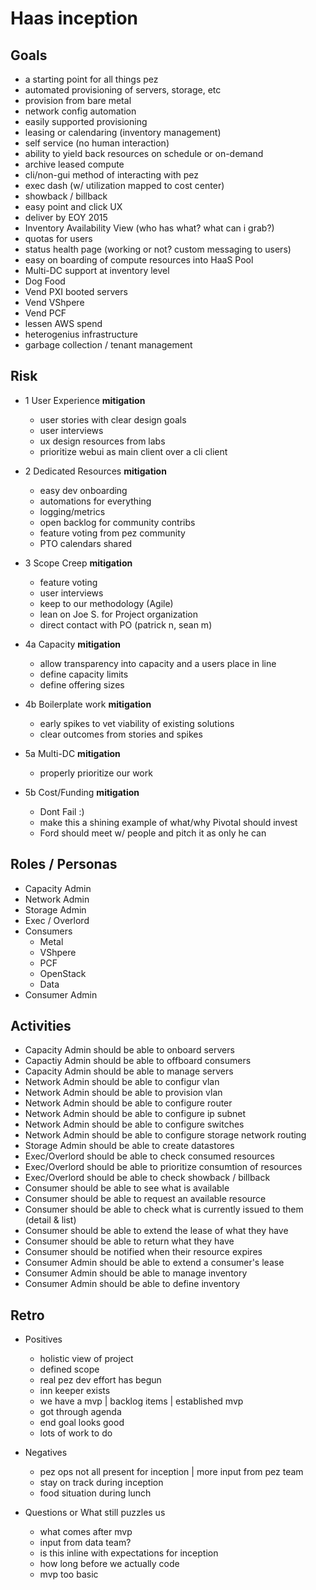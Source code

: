 # Haas inception

## Goals
- a starting point for all things pez
- automated provisioning of servers, storage, etc
- provision from bare metal
- network config automation
- easily supported provisioning
- leasing or calendaring (inventory management)
- self service (no human interaction)
- ability to yield back resources on schedule or on-demand
- archive leased compute
- cli/non-gui method of interacting with pez
- exec dash (w/ utilization mapped to cost center)
- showback / billback
- easy point and click UX
- deliver by EOY 2015
- Inventory Availability View (who has what? what can i grab?)
- quotas for users
- status health page (working or not? custom messaging to users)
- easy on boarding of compute resources into HaaS Pool
- Multi-DC support at inventory level
- Dog Food
- Vend PXI booted servers
- Vend VShpere
- Vend PCF
- lessen AWS spend
- heterogenius infrastructure
- garbage collection / tenant management

## Risk
- 1 User Experience
  __mitigation__
    - user stories with clear design goals
    - user interviews
    - ux design resources from labs
    - prioritize webui as main client over a cli client

- 2 Dedicated Resources
  __mitigation__
    - easy dev onboarding
    - automations for everything
    - logging/metrics
    - open backlog for community contribs
    - feature voting from pez community
    - PTO calendars shared

- 3 Scope Creep
  __mitigation__
    - feature voting
    - user interviews
    - keep to our methodology (Agile)
    - lean on Joe S. for Project organization
    - direct contact with PO (patrick n, sean m)

- 4a Capacity
  __mitigation__
    - allow transparency into capacity and a users place in line
    - define capacity limits
    - define offering sizes

- 4b Boilerplate work
  __mitigation__
    - early spikes to vet viability of existing solutions 
    - clear outcomes from stories and spikes

- 5a Multi-DC
  __mitigation__
    - properly prioritize our work

- 5b Cost/Funding
  __mitigation__
    - Dont Fail :)
    - make this a shining example of what/why Pivotal should invest
    - Ford should meet w/ people and pitch it as only he can

## Roles / Personas
- Capacity Admin
- Network Admin
- Storage Admin
- Exec / Overlord
- Consumers
  - Metal
  - VShpere
  - PCF
  - OpenStack
  - Data
- Consumer Admin

## Activities
- Capacity Admin should be able to onboard servers
- Capactiy Admin should be able to offboard consumers
- Capacity Admin should be able to manage servers
- Network Admin should be able to configur vlan
- Network Admin should be able to provision vlan
- Network Admin should be able to configure router
- Network Admin should be able to configure ip subnet
- Network Admin should be able to configure switches
- Network Admin should be able to configure storage network routing
- Storage Admin should be able to create datastores
- Exec/Overlord should be able to check consumed resources
- Exec/Overlord should be able to prioritize consumtion of resources
- Exec/Overlord should be able to check showback / billback
- Consumer should be able to see what is available
- Consumer should be able to request an available resource
- Consumer should be able to check what is currently issued to them (detail & list)
- Consumer should be able to extend the lease of what they have
- Consumer should be able to return what they have
- Consumer should be notified when their resource expires
- Consumer Admin should be able to extend a consumer's lease
- Consumer Admin should be able to manage inventory
- Consumer Admin should be able to define inventory

## Retro
- Positives
  - holistic view of project
  - defined scope
  - real pez dev effort has begun
  - inn keeper exists
  - we have a mvp | backlog items | established mvp
  - got through agenda
  - end goal looks good
  - lots of work to do

- Negatives
  - pez ops not all present for inception | more input from pez team
  - stay on track during inception
  - food situation during lunch

- Questions or What still puzzles us
  - what comes after mvp
  - input from data team?
  - is this inline with expectations for inception
  - how long before we actually code
  - mvp too basic

